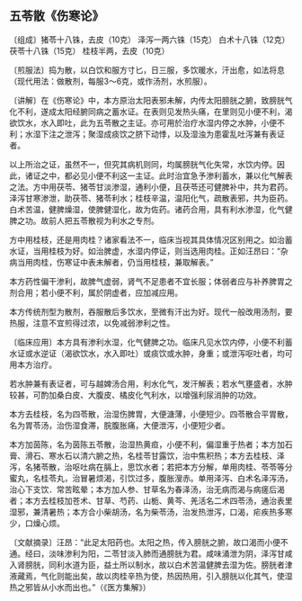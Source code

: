 ## 五苓散《伤寒论》

〔组成〕猪苓十八铢，去皮（10克） 泽泻一两六铢（15克） 白术十八铢（12克） 茯苓十八铢（15克） 桂枝半两，去皮（10克）

〔煎服法〕捣为散，以白饮和服方寸匕，日三服，多饮暖水，汗出愈，如法将息（现代用法：做散剂，每服3～6克，或作汤剂，水煎服）。

〔讲解〕在《伤寒论》中，本方原治太阳表邪未解，内传太阳膀胱之腑，致膀胱气化不利，遂成太阳经腑同病之蓄水证。在表则见发热头痛，在里则见小便不利，渴欲饮水，水入即吐，此为五苓散之主证。亦可用於治疗水湿内停之水肿，小便不利；水湿下注之泄泻；聚湿成痰饮之脐下动悸，以及湿浊为患霍乱吐泻兼有表证者。

以上所治之证，虽然不一，但究其病机则同，均属膀胱气化失常，水饮内停。因此，诸证之中，都必见小便不利这一主证。此时治宜急予渗利蓄水，兼以化气解表之法。方中用茯苓、猪苓甘淡渗湿，通利小便，且茯苓还可健脾补中，共为君药。泽泻甘寒渗泄，助茯苓、猪苓利水；桂枝辛温，温阳化气，疏散表邪，共为臣药。白术苦温，健脾燥湿，使脾健湿化，故为佐药。诸药合用，具有利水渗湿，化气健脾之功。故前人把五苓散视为利水之专剂。

方中用桂枝，还是用肉桂？诸家看法不一，临床当视其具体情况区别用之。如治蓄水证，当用桂枝为好。如治脾虚，水湿内停证，则当选用肉桂。正如汪昂曰：“杂病当用肉桂，伤寒证中表未解者，仍当用桂枝，兼取解表。”

本方药性偏干渗利，故脾气虚弱，肾气不足患者不宜长服；体弱者应与补养脾胃之剂合用；若小便不利，属於阴虚者，应加减应用。

本方传统剂型为散剂，吞服散后多饮水，至微有汗出为好。现代一般改用汤剂，要热服，注意不宜煎得过浓，以免减弱渗利之性。

〔临床应用〕本方具有渗利水湿，化气健脾之功。临床凡见水饮内停，小便不利蓄水证或水逆证（渴欲饮水，水入即吐）或痰饮或水肿，身重；或泄泻呕吐者，均可用本方治疗。

若水肿兼有表证者，可与越婢汤合用，利水化气，发汗解表；若水气壅盛者，水肿较甚，可酌加桑白皮、大腹皮、橘皮化气利水，以增强利尿消肿的功效。

本方去桂枝，名为四苓散，治湿伤脾胃，大便溏薄，小便短少。四苓散合平胃散，名为胃苓汤，治伤湿食滞，脘腹胀痛，大便泄泻，小便短少者。

本方加茵陈，名为茵陈五苓散，治湿热黄疸，小便不利，偏湿重于热者；本方加石膏、滑石、寒水石以清六腑之热，名桂苓甘露饮，治中焦积热；本方去桂枝、泽泻，名猪苓散，治呕吐病在膈上，思饮水者；若把本方分解，单用肉桂、苓苓等分蜜丸，名桂苓丸，治冒暑烦渴，引饮过多，腹胀溲赤。单用泽泻、白术名泽泻汤，治心下支饮．常苦眩晕；本方加人参、甘草名为春泽汤，治无病而渴与病瘥后渴者；本方去桂枝加苍术、甘草、芍药、山栀、黄芩、羌活名二术四苓汤，通治表里湿邪，兼清暑热；本方合小柴胡汤，名为柴苓汤，治发热泄泻，口渴，疟疾热多寒少，口燥心烦。

〔文献摘录〕汪昂：“此足太阳药也。太阳之热，传入膀胱之腑，故口渴而小便不通。经曰，淡味渗利为阳，二苓甘淡入肺而通膀胱为君。咸味涌泄为阴，泽泻甘咸入肾膀胱，同利水道为臣，益土所以制水，故以白术苦温健脾去湿为佐。膀胱者津液藏焉，气化则能出矣，故以肉桂辛热为使，热因热用，引入膀胱以化其气，使湿热之邪皆从小水而出也。”（《医方集解》）
